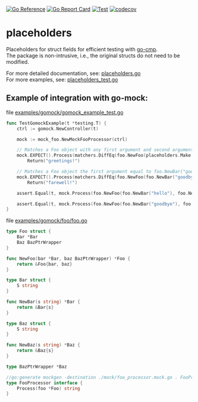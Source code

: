 [![Go Reference](https://pkg.go.dev/badge/github.com/xosmig/placeholders.svg)](https://pkg.go.dev/github.com/xosmig/placeholders)
[![Go Report Card](https://goreportcard.com/badge/github.com/xosmig/placeholders)](https://goreportcard.com/report/github.com/xosmig/placeholders)
[![Test](https://github.com/xosmig/placeholders/actions/workflows/test.yml/badge.svg)](https://github.com/xosmig/placeholders/actions/workflows/test.yml)
[![codecov](https://codecov.io/gh/xosmig/placeholders/branch/main/graph/badge.svg)](https://codecov.io/gh/xosmig/placeholders)

# placeholders
Placeholders for struct fields for efficient testing with [go-cmp](https://github.com/google/go-cmp).  
The package is non-intrusive, i.e., the original structs do not need to be modified.

For more detailed documentation, see: [placeholders.go](https://github.com/xosmig/placeholders/blob/main/placeholders.go)  
For more examples, see: [placeholders_test.go](https://github.com/xosmig/placeholders/blob/main/placeholders_test.go)

## Example of integration with go-mock:

file [examples/gomock/gomock_example_test.go](https://github.com/xosmig/placeholders/blob/main/examples/gomock/gomock_example_test.go)
```go
func TestGomockExample(t *testing.T) {
	ctrl := gomock.NewController(t)

	mock := mock_foo.NewMockFooProcessor(ctrl)

	// Matches a Foo object with any first argument and second argument equal to foo.NewBaz("world").
	mock.EXPECT().Process(matchers.DiffEq(foo.NewFoo(placeholders.Make[*foo.Bar](t), foo.NewBaz("world")))).
		Return("greetings!")

	// Matches a Foo object the first argument equal to foo.NewBar("goodbye") and any second argument.
	mock.EXPECT().Process(matchers.DiffEq(foo.NewFoo(foo.NewBar("goodbye"), placeholders.Make[foo.BazPtrWrapper](t)))).
		Return("farewell!")

	assert.Equal(t, mock.Process(foo.NewFoo(foo.NewBar("hello"), foo.NewBaz("world"))), "greetings!")

	assert.Equal(t, mock.Process(foo.NewFoo(foo.NewBar("goodbye"), foo.NewBaz("world"))), "farewell!")
}
```

file [examples/gomock/foo/foo.go](https://github.com/xosmig/placeholders/blob/main/examples/gomock/foo/foo.go)
```go
type Foo struct {
	Bar *Bar
	Baz BazPtrWrapper
}

func NewFoo(bar *Bar, baz BazPtrWrapper) *Foo {
	return &Foo{bar, baz}
}

type Bar struct {
	S string
}

func NewBar(s string) *Bar {
	return &Bar{s}
}

type Baz struct {
	S string
}

func NewBaz(s string) *Baz {
	return &Baz{s}
}

type BazPtrWrapper *Baz

//go:generate mockgen -destination ./mock/foo_processor.mock.go . FooProcessor
type FooProcessor interface {
	Process(foo *Foo) string
}
```
